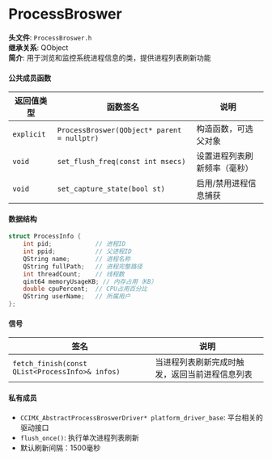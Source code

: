 # **ProcessBroswer**  

**头文件**: `ProcessBroswer.h`  
**继承关系**: QObject  
**简介**: 用于浏览和监控系统进程信息的类，提供进程列表刷新功能  

#### **公共成员函数**  

| 返回值类型 | 函数签名                                    | 说明                         |
| ---------- | ------------------------------------------- | ---------------------------- |
| `explicit` | `ProcessBroswer(QObject* parent = nullptr)` | 构造函数，可选父对象         |
| `void`     | `set_flush_freq(const int msecs)`           | 设置进程列表刷新频率（毫秒） |
| `void`     | `set_capture_state(bool st)`                | 启用/禁用进程信息捕获        |

#### **数据结构**  

```cpp
struct ProcessInfo {
    int pid;            // 进程ID
    int ppid;           // 父进程ID
    QString name;       // 进程名称
    QString fullPath;   // 进程完整路径
    int threadCount;    // 线程数
    qint64 memoryUsageKB; // 内存占用（KB）
    double cpuPercent;  // CPU占用百分比
    QString userName;   // 所属用户
};
```

#### **信号**  

| 签名                                            | 说明                                           |
| ----------------------------------------------- | ---------------------------------------------- |
| `fetch_finish(const QList<ProcessInfo>& infos)` | 当进程列表刷新完成时触发，返回当前进程信息列表 |

#### **私有成员**  

- `CCIMX_AbstractProcessBroswerDriver* platform_driver_base`: 平台相关的驱动接口  
- `flush_once()`: 执行单次进程列表刷新  
- 默认刷新间隔：1500毫秒  

